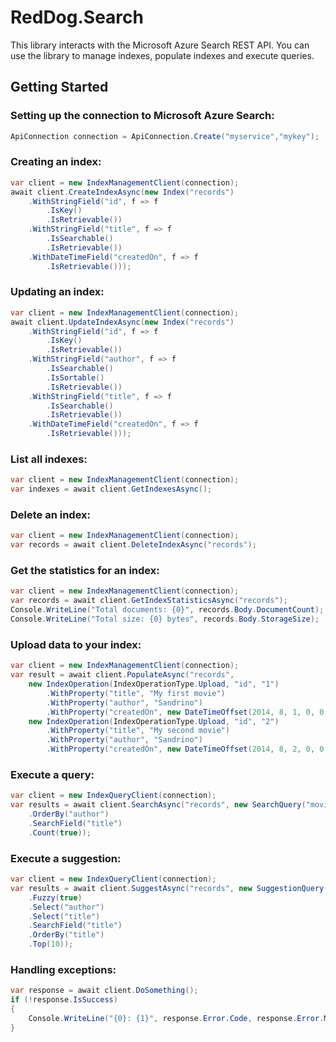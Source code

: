 RedDog.Search
=============

This library interacts with the Microsoft Azure Search REST API. You can use the library to manage indexes, populate indexes and execute queries.


## Getting Started

### Setting up the connection to Microsoft Azure Search:

```C#
ApiConnection connection = ApiConnection.Create("myservice","mykey");
```

### Creating an index:

```C#
var client = new IndexManagementClient(connection);
await client.CreateIndexAsync(new Index("records")
    .WithStringField("id", f => f
        .IsKey()
        .IsRetrievable())
    .WithStringField("title", f => f
        .IsSearchable()
        .IsRetrievable())
    .WithDateTimeField("createdOn", f => f
        .IsRetrievable()));
```

### Updating an index:

```C#
var client = new IndexManagementClient(connection);
await client.UpdateIndexAsync(new Index("records")
    .WithStringField("id", f => f
        .IsKey()
        .IsRetrievable())
    .WithStringField("author", f => f
        .IsSearchable()
        .IsSortable()
        .IsRetrievable())
    .WithStringField("title", f => f
        .IsSearchable()
        .IsRetrievable())
    .WithDateTimeField("createdOn", f => f
        .IsRetrievable()));
```

### List all indexes:

```C#
var client = new IndexManagementClient(connection);
var indexes = await client.GetIndexesAsync();
```

### Delete an index:

```C#
var client = new IndexManagementClient(connection);
var records = await client.DeleteIndexAsync("records");
```

### Get the statistics for an index:

```C#
var client = new IndexManagementClient(connection);
var records = await client.GetIndexStatisticsAsync("records");
Console.WriteLine("Total documents: {0}", records.Body.DocumentCount);
Console.WriteLine("Total size: {0} bytes", records.Body.StorageSize);
```

### Upload data to your index:

```C#
var client = new IndexManagementClient(connection);
var result = await client.PopulateAsync("records",
    new IndexOperation(IndexOperationType.Upload, "id", "1")
        .WithProperty("title", "My first movie")
        .WithProperty("author", "Sandrino")
        .WithProperty("createdOn", new DateTimeOffset(2014, 8, 1, 0, 0, 0, TimeSpan.Zero)),
    new IndexOperation(IndexOperationType.Upload, "id", "2")
        .WithProperty("title", "My second movie")
        .WithProperty("author", "Sandrino")
        .WithProperty("createdOn", new DateTimeOffset(2014, 8, 2, 0, 0, 0, TimeSpan.Zero)));
```

### Execute a query:


```C#
var client = new IndexQueryClient(connection);
var results = await client.SearchAsync("records", new SearchQuery("movie")
    .OrderBy("author")
    .SearchField("title")
    .Count(true));
```

### Execute a suggestion:


```C#
var client = new IndexQueryClient(connection);
var results = await client.SuggestAsync("records", new SuggestionQuery("mov")
	.Fuzzy(true)
	.Select("author")
	.Select("title")                    
	.SearchField("title")
	.OrderBy("title")
	.Top(10));
```

### Handling exceptions:

```C#
var response = await client.DoSomething();
if (!response.IsSuccess)
{
    Console.WriteLine("{0}: {1}", response.Error.Code, response.Error.Message);
}
```
